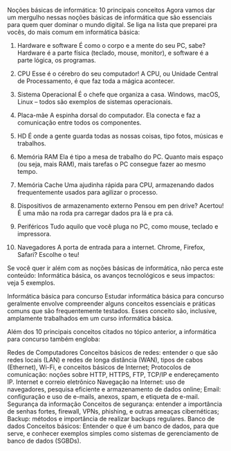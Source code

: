 Noções básicas de informática: 10 principais conceitos
Agora vamos dar um mergulho nessas noções básicas de informática que são essenciais para quem quer dominar o mundo digital. Se liga na lista que preparei pra vocês, do mais comum em informática básica:

1. Hardware e software
É como o corpo e a mente do seu PC, sabe? Hardware é a parte física (teclado, mouse, monitor), e software é a parte lógica, os programas.

2. CPU
Esse é o cérebro do seu computador! A CPU, ou Unidade Central de Processamento, é que faz toda a mágica acontecer.

3. Sistema Operacional
É o chefe que organiza a casa. Windows, macOS, Linux – todos são exemplos de sistemas operacionais.

4. Placa-mãe
A espinha dorsal do computador. Ela conecta e faz a comunicação entre todos os componentes.

5. HD
É onde a gente guarda todas as nossas coisas, tipo fotos, músicas e trabalhos.

6. Memória RAM
Ela é tipo a mesa de trabalho do PC. Quanto mais espaço (ou seja, mais RAM), mais tarefas o PC consegue fazer ao mesmo tempo.

7. Memória Cache
Uma ajudinha rápida para CPU, armazenando dados frequentemente usados para agilizar o processo.

8. Dispositivos de armazenamento externo
Pensou em pen drive? Acertou! É uma mão na roda pra carregar dados pra lá e pra cá.

9. Periféricos
Tudo aquilo que você pluga no PC, como mouse, teclado e impressora.

10. Navegadores
A porta de entrada para a internet. Chrome, Firefox, Safari? Escolhe o teu!

Se você quer ir além com as noções básicas de informática, não perca este conteúdo: Informática básica, os avanços tecnológicos e seus impactos: veja 5 exemplos.

Informática básica para concurso
Estudar informática básica para concurso geralmente envolve compreender alguns conceitos essenciais e práticas comuns que são frequentemente testados. Esses conceito são, inclusive, amplamente trabalhados em um curso informática básica.

Além dos 10 principais conceitos citados no tópico anterior, a informática para concurso também engloba:

Redes de Computadores
Conceitos básicos de redes: entender o que são redes locais (LAN) e redes de longa distância (WAN), tipos de cabos (Ethernet), Wi-Fi, e conceitos básicos de Internet;
Protocolos de comunicação: noções sobre HTTP, HTTPS, FTP, TCP/IP e endereçamento IP.
Internet e correio eletrônico
Navegação na Internet: uso de navegadores, pesquisa eficiente e armazenamento de dados online;
Email: configuração e uso de e-mails, anexos, spam, e etiqueta de e-mail.
Segurança da informação
Conceitos de segurança: entender a importância de senhas fortes, firewall, VPNs, phishing, e outras ameaças cibernéticas;
Backup: métodos e importância de realizar backups regulares.
Banco de dados
Conceitos básicos: Entender o que é um banco de dados, para que serve, e conhecer exemplos simples como sistemas de gerenciamento de banco de dados (SGBDs).
